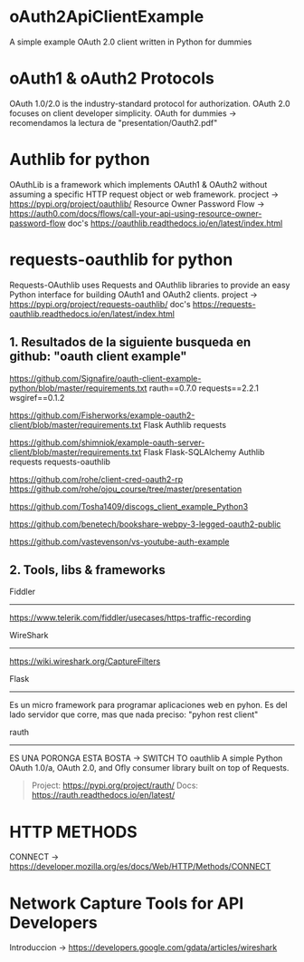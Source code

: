 # oAuth2ApiClientExample
A simple example OAuth 2.0 client written in Python for dummies

# oAuth1 & oAuth2 Protocols
OAuth 1.0/2.0 is the industry-standard protocol for authorization. OAuth 2.0 focuses on client developer simplicity.
	OAuth for dummies -> recomendamos la lectura de "presentation/Oauth2.pdf"
	
	
# Authlib for python
OAuthLib is a framework which implements OAuth1 & OAuth2 without assuming a specific HTTP request object or web framework.
	procject -> https://pypi.org/project/oauthlib/
	Resource Owner Password Flow -> https://auth0.com/docs/flows/call-your-api-using-resource-owner-password-flow
	doc's https://oauthlib.readthedocs.io/en/latest/index.html

# requests-oauthlib for python
Requests-OAuthlib uses Requests and OAuthlib libraries to provide an easy Python interface for building OAuth1 and OAuth2 clients.
	project -> https://pypi.org/project/requests-oauthlib/
	doc's https://requests-oauthlib.readthedocs.io/en/latest/index.html
	

## 1. Resultados de la siguiente busqueda en github: "oauth client example"

https://github.com/Signafire/oauth-client-example-python/blob/master/requirements.txt
	rauth==0.7.0
	requests==2.2.1
	wsgiref==0.1.2

https://github.com/Fisherworks/example-oauth2-client/blob/master/requirements.txt
	Flask
	Authlib
	requests
	
https://github.com/shimniok/example-oauth-server-client/blob/master/requirements.txt
	Flask
	Flask-SQLAlchemy
	Authlib
	requests
	requests-oauthlib
	
https://github.com/rohe/client-cred-oauth2-rp
https://github.com/rohe/ojou_course/tree/master/presentation


https://github.com/Tosha1409/discogs_client_example_Python3


https://github.com/benetech/bookshare-webpy-3-legged-oauth2-public

https://github.com/vastevenson/vs-youtube-auth-example


## 2. Tools, libs & frameworks

Fiddler
*******
https://www.telerik.com/fiddler/usecases/https-traffic-recording

WireShark
**********
https://wiki.wireshark.org/CaptureFilters

Flask
*****
Es un micro framework para programar aplicaciones web en pyhon. Es del lado servidor que corre, mas que nada preciso:
	"pyhon rest client"

	
rauth
*****
ES UNA PORONGA ESTA BOSTA -> SWITCH TO oauthlib
A simple Python OAuth 1.0/a, OAuth 2.0, and Ofly consumer library built on
top of Requests.	
> Project: https://pypi.org/project/rauth/
> Docs: https://rauth.readthedocs.io/en/latest/


# HTTP METHODS
CONNECT -> https://developer.mozilla.org/es/docs/Web/HTTP/Methods/CONNECT


# Network Capture Tools for API Developers
Introduccion -> https://developers.google.com/gdata/articles/wireshark

